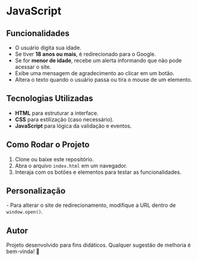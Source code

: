 <h1>JavaScript</h1>
<h2>Funcionalidades</h2>
<ul>
    <li>O usuário digita sua idade.</li>
    <li>Se tiver <strong>18 anos ou mais</strong>, é redirecionado para o Google.</li>
    <li>Se for <strong>menor de idade</strong>, recebe um alerta informando que não pode acessar o site.</li>
    <li>Exibe uma mensagem de agradecimento ao clicar em um botão.</li>
    <li>Altera o texto quando o usuário passa ou tira o mouse de um elemento.</li>
   
</ul>

<h2>Tecnologias Utilizadas</h2>
<ul>
    <li><strong>HTML</strong> para estruturar a interface.</li>
    <li><strong>CSS</strong> para estilização (caso necessário).</li>
    <li><strong>JavaScript</strong> para lógica da validação e eventos.</li>
</ul>

<h2>Como Rodar o Projeto</h2>
<ol>
    <li>Clone ou baixe este repositório.</li>
    <li>Abra o arquivo <code>index.html</code> em um navegador.</li>
    <li>Interaja com os botões e elementos para testar as funcionalidades.</li>
</ol>


<h2>Personalização</h2>
<p>- Para alterar o site de redirecionamento, modifique a URL dentro de <code>window.open()</code>.</p>


<h2>Autor</h2>
<p>Projeto desenvolvido para fins didáticos. Qualquer sugestão de melhoria é bem-vinda! 🚀</p>
